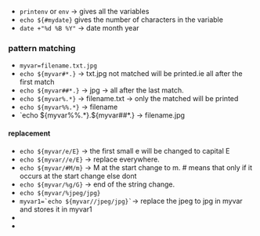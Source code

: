 - `printenv` or `env` -> gives all the variables
- `echo ${#mydate}` gives the number of characters in the variable
- `date +"%d %B %Y"` -> date month year
### pattern matching
  - `myvar=filename.txt.jpg`
  - `echo ${myvar#*.}` -> txt.jpg not matched will be printed.ie all after the first match
  - `echo ${myvar##*.}` -> jpg -> all after the last match.
  -   `echo ${myvar%.*}` -> filename.txt -> only the matched will be printed
  -   `echo ${myvar%%.*}` -> filename
  -   `echo ${myvar%%.*}.${myvar##*.} -> filename.jpg
#### replacement
  - `echo ${myvar/e/E}` -> the first small e will be changed to capital E
  - `echo ${myvar//e/E}` -> replace everywhere.
  - `echo ${myvar/#M/m}` -> M at the start change to m. # means that only if it occurs at the start change else dont
  - `echo ${myvar/%g/G}` -> end of the string change.
  - `echo ${myvar/%jpeg/jpg}` 
  - `` myvar1=`echo ${myvar//jpeg/jpg}` ``-> replace the jpeg to jpg in myvar and stores it in myvar1
  - 
  - 
